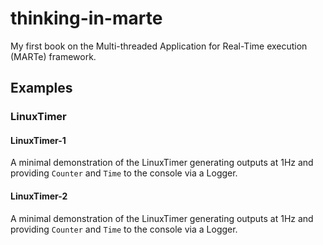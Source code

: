 # thinking-in-marte
My first book on the Multi-threaded Application for Real-Time execution (MARTe) framework.

## Examples

### LinuxTimer

#### LinuxTimer-1

A minimal demonstration of the LinuxTimer generating outputs at 1Hz and providing `Counter` and `Time` 
to the console via a Logger.

#### LinuxTimer-2

A minimal demonstration of the LinuxTimer generating outputs at 1Hz and providing `Counter` and `Time` 
to the console via a Logger.

